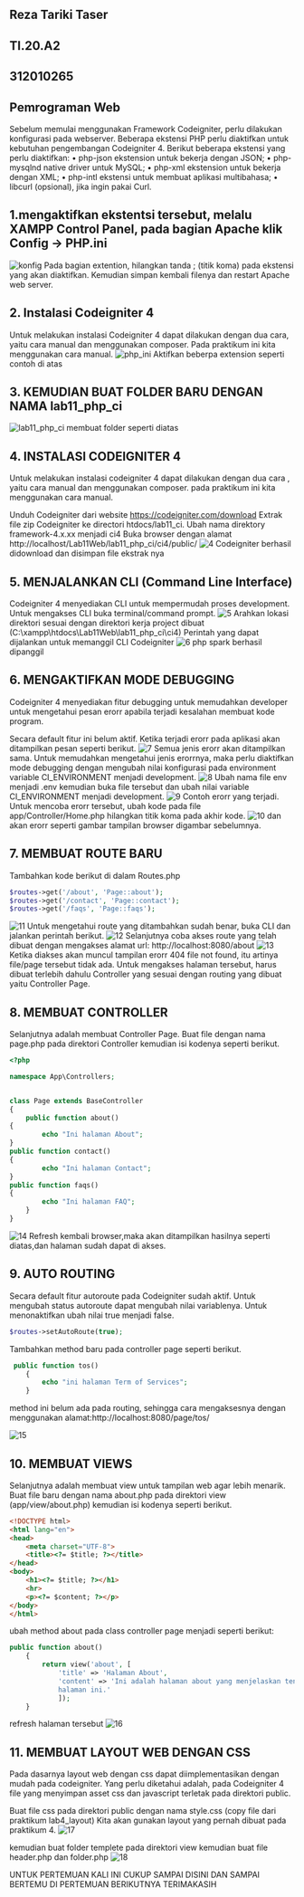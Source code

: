 ## Reza Tariki Taser
## TI.20.A2
## 312010265
## Pemrograman Web

Sebelum memulai menggunakan Framework Codeigniter, perlu dilakukan konfigurasi
pada webserver. Beberapa ekstensi PHP perlu diaktifkan untuk kebutuhan
pengembangan Codeigniter 4.
Berikut beberapa ekstensi yang perlu diaktifkan:
• php-json ekstension untuk bekerja dengan JSON;
• php-mysqlnd native driver untuk MySQL;
• php-xml ekstension untuk bekerja dengan XML;
• php-intl ekstensi untuk membuat aplikasi multibahasa;
• libcurl (opsional), jika ingin pakai Curl.

## 1.mengaktifkan ekstentsi tersebut, melalu XAMPP Control Panel, pada bagian Apache klik Config -> PHP.ini

![konfig](img/Konfig.png)
Pada bagian extention, hilangkan tanda ; (titik koma) pada ekstensi yang akan
diaktifkan. Kemudian simpan kembali filenya dan restart Apache web server.

## 2. Instalasi Codeigniter 4
Untuk melakukan instalasi Codeigniter 4 dapat dilakukan dengan dua cara, yaitu cara
manual dan menggunakan composer. Pada praktikum ini kita menggunakan cara
manual.
![php_ini](img/php_ini.png)
Aktifkan beberpa extension seperti contoh di atas

## 3. KEMUDIAN BUAT FOLDER BARU DENGAN NAMA lab11_php_ci
![lab11_php_ci](img/lab11_php_ci.png.png)
membuat folder seperti diatas 

## 4. INSTALASI CODEIGNITER 4
Untuk melakukan instalasi codeigniter 4 dapat dilakukan dengan dua cara , yaitu cara manual dan menggunakan composer. pada praktikum ini kita menggunakan cara manual.

Unduh Codeigniter dari website https://codeigniter.com/download
Extrak file zip Codeigniter ke directori htdocs/lab11_ci.
Ubah nama direktory framework-4.x.xx menjadi ci4
Buka browser dengan alamat http://localhost/Lab11Web/lab11_php_ci/ci4/public/
![4](img/4.png)
Codeigniter berhasil didownload dan disimpan file ekstrak nya

## 5. MENJALANKAN CLI (Command Line Interface)
Codeigniter 4 menyediakan CLI untuk mempermudah proses development. Untuk mengakses CLI buka terminal/command prompt.
![5](img/5.png)
Arahkan lokasi direktori sesuai dengan direktori kerja project dibuat (C:\xampp\htdocs\Lab11Web\lab11_php_ci\ci4)
Perintah yang dapat dijalankan untuk memanggil CLI Codeigniter
![6](img/6.png)
php spark berhasil dipanggil

## 6. MENGAKTIFKAN MODE DEBUGGING
Codeigniter 4 menyediakan fitur debugging untuk memudahkan developer untuk mengetahui pesan erorr apabila terjadi kesalahan membuat kode program.

Secara default fitur ini belum aktif. Ketika terjadi erorr pada aplikasi akan ditampilkan pesan seperti berikut.
![7](img/7.png)
Semua jenis erorr akan ditampilkan sama. Untuk memudahkan mengetahui jenis erorrnya, maka perlu diaktifkan mode debugging dengan mengubah nilai konfigurasi pada environment variable CI_ENVIRONMENT menjadi development.
![8](img/8.png)
Ubah nama file env menjadi .env kemudian buka file tersebut dan ubah nilai variable CI_ENVIRONMENT menjadi development.
![9](img/9.png)
Contoh erorr yang terjadi. Untuk mencoba erorr tersebut, ubah kode pada file app/Controller/Home.php hilangkan titik koma pada akhir kode.
![10](img/10.png)
dan akan erorr seperti gambar tampilan browser digambar sebelumnya.

## 7. MEMBUAT ROUTE BARU
Tambahkan kode berikut di dalam Routes.php
``` php
$routes->get('/about', 'Page::about');
$routes->get('/contact', 'Page::contact');
$routes->get('/faqs', 'Page::faqs');
```
![11](img/11.png)
Untuk mengetahui route yang ditambahkan sudah benar, buka CLI dan jalankan perintah berikut.
![12](img/12.png)
Selanjutnya coba akses route yang telah dibuat dengan mengakses alamat url: http://localhost:8080/about
![13](img/13.png)
Ketika diakses akan muncul tampilan erorr 404 file not found, itu artinya file/page tersebut tidak ada. Untuk mengakses halaman tersebut, harus dibuat terlebih dahulu Controller yang sesuai dengan routing yang dibuat yaitu Controller Page.

## 8. MEMBUAT CONTROLLER
Selanjutnya adalah membuat Controller Page. Buat file dengan nama page.php pada direktori Controller kemudian isi kodenya seperti berikut.
```php
<?php

namespace App\Controllers;


class Page extends BaseController
{
    public function about()
{
        echo "Ini halaman About";
}
public function contact()
{
        echo "Ini halaman Contact";
}
public function faqs()
{
        echo "Ini halaman FAQ";
    }
}
```
![14](img/14.png)
Refresh kembali browser,maka akan ditampilkan hasilnya seperti diatas,dan halaman sudah dapat di akses.

## 9. AUTO ROUTING
Secara default fitur autoroute pada Codeigniter sudah aktif. Untuk mengubah status autoroute dapat mengubah nilai variablenya. Untuk menonaktifkan ubah nilai true menjadi false.

```php
$routes->setAutoRoute(true);
```
Tambahkan method baru pada controller page seperti berikut.

```php
 public function tos()
    {
        echo "ini halaman Term of Services";
    }
```

method ini belum ada pada routing, sehingga cara mengaksesnya dengan menggunakan
alamat:http://localhost:8080/page/tos/

![15](img/15.png)

## 10. MEMBUAT VIEWS
Selanjutnya adalah membuat view untuk tampilan web agar lebih menarik. Buat file baru dengan nama about.php pada direktori view (app/view/about.php) kemudian isi kodenya seperti berikut.
```html
<!DOCTYPE html>
<html lang="en">
<head>
    <meta charset="UTF-8">
    <title><?= $title; ?></title>
</head>
<body>
    <h1><?= $title; ?></h1>
    <hr>
    <p><?= $content; ?></p>
</body>
</html>
```
ubah method about pada class controller page menjadi seperti berikut:
```php
public function about()
    {
        return view('about', [
            'title' => 'Halaman About',
            'content' => 'Ini adalah halaman about yang menjelaskan tentang isi
            halaman ini.'
            ]);
    }
```
refresh halaman tersebut
![16](img/16.png)

## 11. MEMBUAT LAYOUT WEB DENGAN CSS
Pada dasarnya layout web dengan css dapat diimplementasikan dengan mudah pada codeigniter. Yang perlu diketahui adalah, pada Codeigniter 4 file yang menyimpan asset css dan javascript terletak pada direktori public.

Buat file css pada direktori public dengan nama style.css (copy file dari praktikum lab4_layout) Kita akan gunakan layout yang pernah dibuat pada praktikum 4.
![17](img/17.png)

kemudian buat folder templete pada direktori view kemudian buat file header.php dan folder.php
![18](img/18.png)

UNTUK PERTEMUAN KALI INI CUKUP SAMPAI DISINI DAN SAMPAI BERTEMU DI PERTEMUAN BERIKUTNYA
TERIMAKASIH
